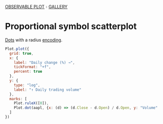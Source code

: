 <div style="color: grey; font: 13px/25.5px var(--sans-serif); text-transform: uppercase;"><h1 style="display: none;">Plot: Proportional symbol scatterplot</h1><a href="/plot">Observable Plot</a> › <a href="/@observablehq/plot-gallery">Gallery</a></div>

# Proportional symbol scatterplot

[Dots](https://observablehq.com/plot/marks/dot) with a radius [encoding](https://observablehq.com/plot/features/scales).

```js echo
Plot.plot({
  grid: true,
  x: {
    label: "Daily change (%) →",
    tickFormat: "+f",
    percent: true
  },
  y: {
    type: "log",
    label: "↑ Daily trading volume"
  },
  marks: [
    Plot.ruleX([0]),
    Plot.dot(aapl, {x: (d) => (d.Close - d.Open) / d.Open, y: "Volume", r: "Volume"})
  ]
})
```

